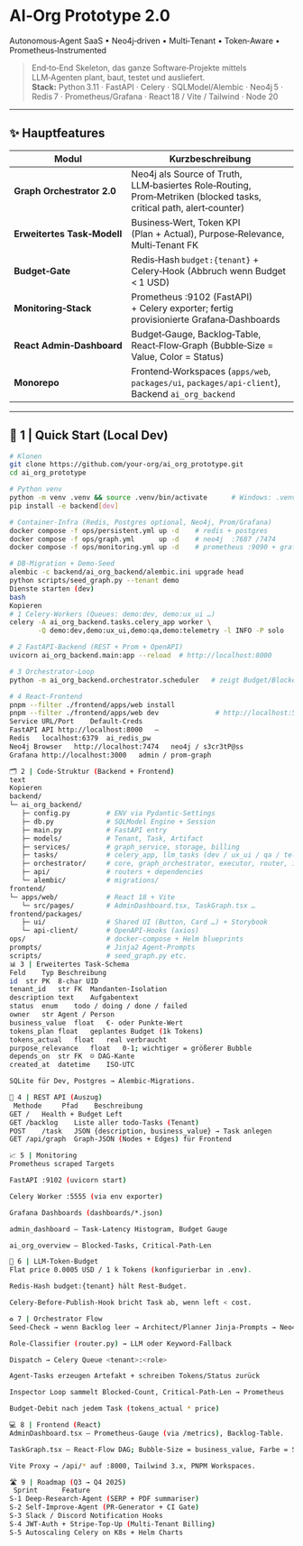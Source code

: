 # AI‑Org Prototype **2.0**  
Autonomous‑Agent SaaS • Neo4j‑driven • Multi‑Tenant • Token‑Aware • Prometheus‑Instrumented

> End‑to‑End Skeleton, das ganze Software‑Projekte mittels LLM‑Agenten plant, baut, testet und ausliefert.  
> **Stack:** Python 3.11 · FastAPI · Celery · SQLModel/Alembic · Neo4j 5 · Redis 7 · Prometheus/Grafana · React 18 / Vite / Tailwind · Node 20

---

## ✨ Hauptfeatures

| Modul | Kurzbeschreibung |
|-------|------------------|
|**Graph Orchestrator 2.0** | Neo4j als Source of Truth, LLM‑basiertes Role‑Routing, Prom‑Metriken (blocked tasks, critical path, alert‑counter) |
|**Erweitertes Task‑Modell** | Business‑Wert, Token KPI (Plan + Actual), Purpose‑Relevance, Multi‑Tenant FK |
|**Budget‑Gate** | Redis‑Hash `budget:{tenant}` + Celery‑Hook (Abbruch wenn Budget < 1 USD) |
|**Monitoring‑Stack** | Prometheus :9102 (FastAPI) + Celery exporter; fertig provisionierte Grafana‑Dashboards |
|**React Admin‑Dashboard** | Budget‑Gauge, Backlog‑Table, React‑Flow‑Graph (Bubble‑Size = Value, Color = Status) |
|**Monorepo** | Frontend‑Workspaces (`apps/web`, `packages/ui`, `packages/api-client`), Backend `ai_org_backend` |

---

## 🚀 1 | Quick Start (Local Dev)

```bash
# Klonen
git clone https://github.com/your‑org/ai_org_prototype.git
cd ai_org_prototype

# Python venv
python -m venv .venv && source .venv/bin/activate      # Windows: .venv\Scripts\activate
pip install -e backend[dev]

# Container‑Infra (Redis, Postgres optional, Neo4j, Prom/Grafana)
docker compose -f ops/persistent.yml up -d    # redis + postgres
docker compose -f ops/graph.yml      up -d    # neo4j  :7687 /7474
docker compose -f ops/monitoring.yml up -d    # prometheus :9090 + grafana :3000

# DB‑Migration + Demo‑Seed
alembic -c backend/ai_org_backend/alembic.ini upgrade head
python scripts/seed_graph.py --tenant demo
Dienste starten (dev)
bash
Kopieren
# 1 Celery‑Workers (Queues: demo:dev, demo:ux_ui …)
celery -A ai_org_backend.tasks.celery_app worker \
       -Q demo:dev,demo:ux_ui,demo:qa,demo:telemetry -l INFO -P solo

# 2 FastAPI‑Backend (REST + Prom + OpenAPI)
uvicorn ai_org_backend.main:app --reload  # http://localhost:8000

# 3 Orchestrator‑Loop
python -m ai_org_backend.orchestrator.scheduler   # zeigt Budget/Blocked/Path

# 4 React‑Frontend
pnpm --filter ./frontend/apps/web install
pnpm --filter ./frontend/apps/web dev              # http://localhost:5173
Service	URL/Port	Default‑Creds
FastAPI API	http://localhost:8000	–
Redis	localhost:6379	ai_redis_pw
Neo4j Browser	http://localhost:7474	neo4j / s3cr3tP@ss
Grafana	http://localhost:3000	admin / prom-graph

🗂 2 | Code‑Struktur (Backend + Frontend)
text
Kopieren
backend/
└─ ai_org_backend/
   ├─ config.py         # ENV via Pydantic‑Settings
   ├─ db.py             # SQLModel Engine + Session
   ├─ main.py           # FastAPI entry
   ├─ models/           # Tenant, Task, Artifact
   ├─ services/         # graph_service, storage, billing
   ├─ tasks/            # celery_app, llm_tasks (dev / ux_ui / qa / telemetry)
   ├─ orchestrator/     # core, graph_orchestrator, executor, router, inspector, scheduler
   ├─ api/              # routers + dependencies
   └─ alembic/          # migrations/
frontend/
└─ apps/web/            # React 18 + Vite
   └─ src/pages/        # AdminDashboard.tsx, TaskGraph.tsx …
frontend/packages/
   ├─ ui/               # Shared UI (Button, Card …) + Storybook
   └─ api-client/       # OpenAPI‑Hooks (axios)
ops/                    # docker‑compose + Helm blueprints
prompts/                # Jinja2 Agent-Prompts
scripts/                # seed_graph.py etc.
📊 3 | Erweitertes Task‑Schema
Feld	Typ	Beschreibung
id	str PK	8‑char UID
tenant_id	str FK	Mandanten‑Isolation
description	text	Aufgaben­text
status	enum	todo / doing / done / failed
owner	str	Agent / Person
business_value	float	€‑ oder Punkte‑Wert
tokens_plan	float	geplantes Budget (1k Tokens)
tokens_actual	float	real verbraucht
purpose_relevance	float	0‑1; wichtiger = größerer Bubble
depends_on	str FK	☺ DAG‑Kante
created_at	datetime	ISO‑UTC

SQLite für Dev, Postgres → Alembic‑Migrations.

🔌 4 | REST API (Auszug)
 Methode 	 Pfad 	 Beschreibung 
GET	/	Health + Budget Left
GET	/backlog	Liste aller todo‑Tasks (Tenant)
POST	/task	JSON {description, business_value} → Task anlegen
GET	/api/graph	Graph‑JSON (Nodes + Edges) für Frontend

📈 5 | Monitoring
Prometheus scraped Targets

FastAPI :9102 (uvicorn start)

Celery Worker :5555 (via env exporter)

Grafana Dashboards (dashboards/*.json)

admin_dashboard – Task‑Latency Histogram, Budget Gauge

ai_org_overview – Blocked‑Tasks, Critical‑Path‑Len

🧮 6 | LLM‑Token‑Budget
Flat price 0.0005 USD / 1 k Tokens (konfigurierbar in .env).

Redis‑Hash budget:{tenant} hält Rest‑Budget.

Celery‑Before‑Publish‑Hook bricht Task ab, wenn left < cost.

♻️ 7 | Orchestrator Flow
Seed‑Check → wenn Backlog leer → Architect/Planner Jinja‑Prompts → Neo4j Nodes

Role‑Classifier (router.py) → LLM oder Keyword‑Fallback

Dispatch → Celery Queue <tenant>:<role>

Agent‑Tasks erzeugen Artefakt + schreiben Tokens/Status zurück

Inspector Loop sammelt Blocked‑Count, Critical‑Path‑Len → Prometheus

Budget‑Debit nach jedem Task (tokens_actual * price)

💻 8 | Frontend (React)
AdminDashboard.tsx – Prometheus‑Gauge (via /metrics), Backlog‑Table.

TaskGraph.tsx – React‑Flow DAG; Bubble‑Size = business_value, Farbe = Status.

Vite Proxy → /api/* auf :8000, Tailwind 3.x, PNPM Workspaces.

🛣 9 | Roadmap (Q3 → Q4 2025)
 Sprint 	 Feature 
S‑1	Deep‑Research‑Agent (SERP + PDF summariser)
S‑2	Self‑Improve‑Agent (PR‑Generator + CI Gate)
S‑3	Slack / Discord Notification Hooks
S‑4	JWT‑Auth + Stripe‑Top‑Up (Multi‑Tenant Billing)
S‑5	Autoscaling Celery on K8s + Helm Charts